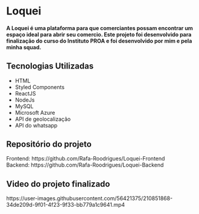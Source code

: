 # Loquei
<h4>A Loquei é uma plataforma para que comerciantes possam encontrar um espaço ideal para abrir seu comercio. Este projeto foi desenvolvido para finalização do curso do Instituto PROA e foi desenvolvido por mim e pela minha squad.</h4>

<h2>Tecnologias Utilizadas</h4>

+ HTML
+ Styled Components
+ ReactJS
+ NodeJs
+ MySQL
+ Microsoft Azure
+ API de geolocalização
+ API do whatsapp

<h2>Repositório do projeto</h2>
Frontend: https://github.com/Rafa-Roodrigues/Loquei-Frontend
</br>
Backend: https://github.com/Rafa-Roodrigues/Loquei-Backend

<h2>Video do projeto finalizado</h2>
https://user-images.githubusercontent.com/56421375/210851868-34de209d-9f01-4f23-9f33-bb779a1c9641.mp4

